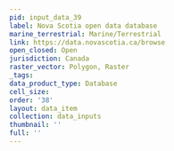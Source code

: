 ```yaml
---
pid: input_data_39
label: Nova Scotia open data database
marine_terrestrial: Marine/Terrestrial
link: https://data.novascotia.ca/browse
open_closed: Open
jurisdiction: Canada
raster_vector: Polygon, Raster
_tags: 
data_product_type: Database
cell_size: 
order: '38'
layout: data_item
collection: data_inputs
thumbnail: ''
full: ''
---
```

